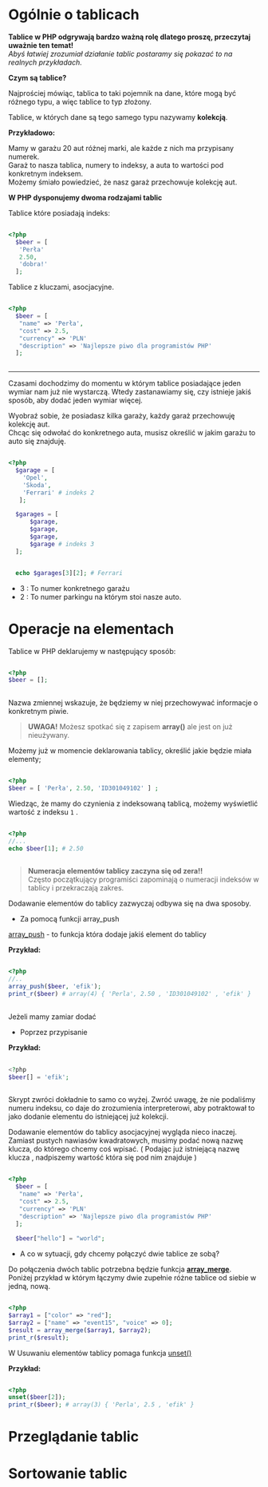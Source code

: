 # Ogólnie o tablicach

**Tablice w PHP odgrywają bardzo ważną rolę dlatego proszę, przeczytaj uważnie ten temat!**  
*Abyś łatwiej zrozumiał działanie tablic postaramy się pokazać to na realnych przykładach.*

**Czym są tablice?**

Najprościej mówiąc, tablica to taki pojemnik na dane, które mogą być różnego typu, a więc tablice to typ złożony.

Tablice, w których dane są tego samego typu nazywamy **kolekcją**.  

**Przykładowo:**  

Mamy w garażu 20 aut różnej marki, ale każde z nich ma przypisany numerek.  
Garaż to nasza tablica, numery to indeksy, a auta to wartości pod konkretnym indeksem.  
Możemy śmiało powiedzieć, że nasz garaż przechowuje kolekcję aut.  

**W PHP dysponujemy dwoma rodzajami tablic** 

Tablice które posiadają indeks:
```php

<?php
  $beer = [
   'Perła'
   2.50,
   'dobra!'
  ];
```
 
Tablice z kluczami, asocjacyjne.
  
```php

<?php  
  $beer = [
   "name" => 'Perła',
   "cost" => 2.5,
   "currency" => 'PLN'
   "description" => 'Najlepsze piwo dla programistów PHP'
  ];
  
```  

___

Czasami dochodzimy do momentu w którym tablice posiadające jeden wymiar nam już nie wystarczą.
Wtedy zastanawiamy się, czy istnieje jakiś sposób, aby dodać jeden wymiar więcej.

Wyobraź sobie, że posiadasz kilka garaży, każdy garaż przechowuję kolekcję aut.  
Chcąc się odwołać do konkretnego auta, musisz określić w jakim garażu to auto się znajduję. 

```php

<?php
  $garage = [
    'Opel',
    'Skoda',
    'Ferrari' # indeks 2
   ];

  $garages = [
      $garage,
      $garage,
      $garage,
      $garage # indeks 3
  ]; 


  echo $garages[3][2]; # Ferrari

```

* 3 : To numer konkretnego garażu
* 2 : To numer parkingu na którym stoi nasze auto.

# Operacje na elementach

Tablice w PHP deklarujemy w następujący sposób:

```php

<?php
$beer = []; 
  
```

Nazwa zmiennej wskazuje, że będziemy w niej przechowywać informacje o konkretnym piwie.

> **UWAGA!** Możesz spotkać się z zapisem **array()** ale jest on już nieużywany.

Możemy już w momencie deklarowania tablicy, określić jakie będzie miała elementy;
 
```php

<?php
$beer = [ 'Perła', 2.50, 'ID301049102' ] ;

```

Wiedząc, że mamy do czynienia z indeksowaną tablicą, możemy wyświetlić wartość z indeksu `1` . 
 
```php

<?php
//...
echo $beer[1]; # 2.50
 
``` 
>**Numeracja elementów tablicy zaczyna się od zera!!**   
>Często początkujący programiści zapominają o numeracji indeksów w tablicy i przekraczają zakres. 


Dodawanie elementów do tablicy zazwyczaj odbywa się na dwa sposoby.


- Za pomocą funkcji array_push
 
[array_push](http://php.net/manual/en/function.array-push.php) - to funkcja która dodaje jakiś element do tablicy
  
**Przykład:**  

```php

<?php
//..
array_push($beer, 'efik');
print_r($beer) # array(4) { 'Perla', 2.50 , 'ID301049102' , 'efik' }
  
```
Jeżeli mamy zamiar dodać 

- Poprzez przypisanie

**Przykład:**  

```php
  
<?php
$beer[] = 'efik';
   
```

Skrypt zwróci dokładnie to samo co wyżej. 
Zwróć uwagę, że nie podaliśmy numeru indeksu, co daje do zrozumienia interpreterowi, aby potraktował to jako dodanie elementu
do istniejącej już kolekcji.

Dodawanie elementów do tablicy asocjacyjnej wygląda nieco inaczej.  
Zamiast pustych nawiasów kwadratowych, musimy podać nową nazwę klucza, do którego chcemy coś wpisać. 
( Podając już istniejącą nazwę klucza , nadpiszemy wartość która się pod nim znajduje )

```php

<?php  
  $beer = [
   "name" => 'Perła',
   "cost" => 2.5,
   "currency" => 'PLN'
   "description" => 'Najlepsze piwo dla programistów PHP'
  ];
 
  $beer["hello"] = "world";

```

- A co w sytuacji, gdy chcemy połączyć dwie tablice ze sobą?

Do połączenia dwóch tablic potrzebna będzie funkcja [**array_merge**](http://php.net/manual/en/function.array-merge.php).  
Poniżej przykład w którym łączymy dwie zupełnie różne tablice od siebie w jedną, nową.

```php

<?php
$array1 = ["color" => "red"];
$array2 = ["name" => "event15", "voice" => 0];
$result = array_merge($array1, $array2);
print_r($result);
```

W Usuwaniu elementów tablicy pomaga funkcja [unset\(\)](http://php.net/manual/en/function.unset.php)  


**Przykład:**

```php

<?php
unset($beer[2]);
print_r($beer); # array(3) { 'Perla', 2.5 , 'efik' }

```

# Przeglądanie tablic


# Sortowanie tablic 

